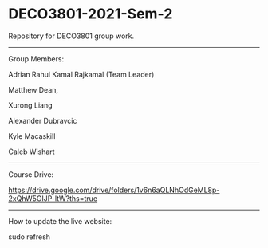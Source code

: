 # DECO3801-2021-Sem-2
Repository for DECO3801 group work.
____________________________________________________________________________________
Group Members:

Adrian Rahul Kamal Rajkamal (Team Leader)

Matthew Dean,

Xurong Liang

Alexander Dubravcic

Kyle Macaskill

Caleb Wishart
____________________________________________________________________________________

Course Drive:

https://drive.google.com/drive/folders/1v6n6aQLNhOdGeML8p-2xQhW5GIJP-ltW?ths=true
____________________________________________________________________________________
How to update the live website:

sudo refresh
